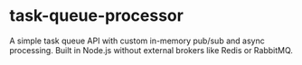 # task-queue-processor
A simple task queue API with custom in-memory pub/sub and async processing. Built in Node.js without external brokers like Redis or RabbitMQ.
